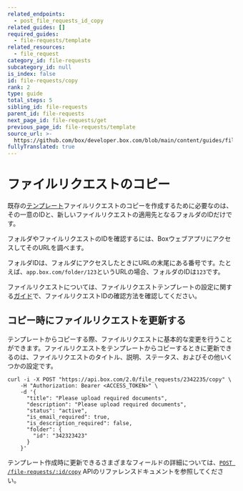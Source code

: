 ```yaml
---
related_endpoints:
  - post_file_requests_id_copy
related_guides: []
required_guides:
  - file-requests/template
related_resources:
  - file_request
category_id: file-requests
subcategory_id: null
is_index: false
id: file-requests/copy
rank: 2
type: guide
total_steps: 5
sibling_id: file-requests
parent_id: file-requests
next_page_id: file-requests/get
previous_page_id: file-requests/template
source_url: >-
  https://github.com/box/developer.box.com/blob/main/content/guides/file-requests/2-copy.md
fullyTranslated: true
---
```

# ファイルリクエストのコピー

既存の[テンプレート](g://file-requests/template)ファイルリクエストのコピーを作成するために必要なのは、その一意のIDと、新しいファイルリクエストの適用先となるフォルダのIDだけです。

<Samples id="post_file_requests_id_copy">

</Samples>

<Message notice>

フォルダやファイルリクエストのIDを確認するには、BoxウェブアプリにアクセスしてそのURLを調べます。

フォルダIDは、フォルダにアクセスしたときにURLの末尾にある番号です。たとえば、`app.box.com/folder/123`というURLの場合、フォルダのIDは`123`です。

ファイルリクエストについては、ファイルリクエストテンプレートの設定に関する[ガイド](g://file-requests/template)で、ファイルリクエストIDの確認方法を確認してください。

</Message>

## コピー時にファイルリクエストを更新する

テンプレートからコピーする際、ファイルリクエストに基本的な変更を行うことができます。ファイルリクエストをテンプレートからコピーするときに更新できるのは、ファイルリクエストのタイトル、説明、ステータス、およびその他いくつかの設定です。

```curl
curl -i -X POST "https://api.box.com/2.0/file_requests/2342235/copy" \
    -H "Authorization: Bearer <ACCESS_TOKEN>" \
    -d '{
      "title": "Please upload required documents",
      "description": "Please upload required documents",
      "status": "active",
      "is_email_required": true,
      "is_description_required": false,
      "folder": {
        "id": "342323423"
      }
    }'

```

<Message notice>

テンプレート作成時に更新できるさまざまなフィールドの詳細については、[`POST /file-requests/:id/copy`](e://post_file_requests_id_copy) APIのリファレンスドキュメントを参照してください。

</Message>
